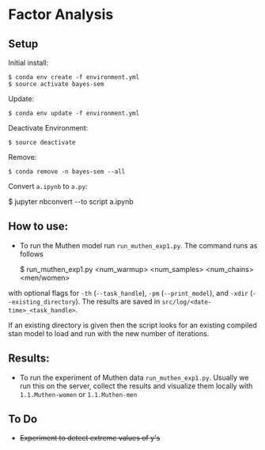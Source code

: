 # Factor Analysis

## Setup

Initial install:

    $ conda env create -f environment.yml
    $ source activate bayes-sem

Update:

    $ conda env update -f environment.yml

Deactivate Environment:

    $ source deactivate

Remove:

    $ conda remove -n bayes-sem --all


Convert `a.ipynb` to `a.py`:

  $ jupyter nbconvert --to script a.ipynb


## How to use:

* To run the Muthen model run `run_muthen_exp1.py`. The command runs as follows

    $ run_muthen_exp1.py <num_warmup> <num_samples> <num_chains> <men/women>

with optional flags for `-th` (`--task_handle`), `-pm` (`--print_model`), and
`-xdir` (`--existing_directory`). The results are saved in
`src/log/<date-time>_<task_handle>`.

If an existing directory is given then the script looks for an existing compiled
stan model to load and run with the new number of iterations.


## Results:
* To run the experiment of Muthen data `run_muthen_exp1.py`. Usually we run this
on the server, collect the results and visualize them locally with
`1.1.Muthen-women` or `1.1.Muthen-men`

## To Do

* ~~Experiment to detect extreme values of y's~~
